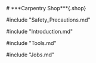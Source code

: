<div class="Carpentry">
# ***Carpentry Shop***{.shop}

#include "Safety_Precautions.md"

#include "Introduction.md"

#include "Tools.md"

#include "Jobs.md"
</div>

